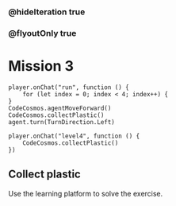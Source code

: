 ### @hideIteration true
### @flyoutOnly true
# Mission 3

```blocks
player.onChat("run", function () {
    for (let index = 0; index < 4; index++) {
}
CodeCosmos.agentMoveForward()
CodeCosmos.collectPlastic()
agent.turn(TurnDirection.Left)
```
```template
player.onChat("level4", function () {
    CodeCosmos.collectPlastic()
})
```
## Collect plastic
Use the learning platform to solve the exercise.